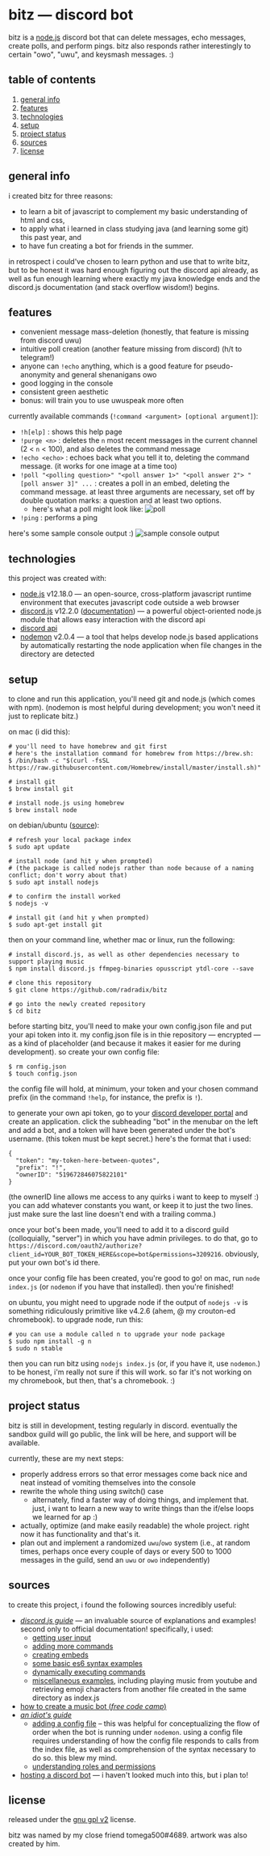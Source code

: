 # bitz — discord bot 
bitz is a [node.js](https://nodejs.org/en/) discord bot that can delete messages, echo messages, create polls, and perform pings. bitz also responds rather interestingly to certain "owo", "uwu", and keysmash messages. :)

## table of contents  
1. [general info](#general-info)
2. [features](#features)
3. [technologies](#technologies)
4. [setup](#setup)
5. [project status](#project-status)
6. [sources](#sources)
7. [license](#license)

## general info
i created bitz for three reasons: 
* to learn a bit of javascript to complement my basic understanding of html and css, 
* to apply what i learned in class studying java (and learning some git) this past year, and 
* to have fun creating a bot for friends in the summer. 

in retrospect i could've chosen to learn python and use that to write bitz, but to be honest it was hard enough figuring out the discord api already, as well as fun enough learning where exactly my java knowledge ends and the discord.js documentation (and stack overflow wisdom!) begins.

## features
* convenient message mass-deletion (honestly, that feature is missing from discord uwu)
* intuitive poll creation (another feature missing from discord) (h/t to telegram!)
* anyone can `!echo` anything, which is a good feature for pseudo-anonymity and general shenanigans owo
* good logging in the console
* consistent green aesthetic
* bonus: will train you to use uwuspeak more often

currently available commands (`!command <argument> [optional argument]`):

* `!h[elp]` : shows this help page
* `!purge <n>` : deletes the `n` most recent messages in the current channel (2 < `n` < 100), and also deletes the command message
* `!echo <echo>` : echoes back what you tell it to, deleting the command message. (it works for one image at a time too)
* `!poll "<polling question>" "<poll answer 1>" "<poll answer 2"> "[poll answer 3]" ...` : creates a poll in an embed, deleting the command message. at least three arguments are necessary, set off by double quotation marks: a question and at least two options.
  + here's what a poll might look like: ![poll](https://i.imgur.com/GHtRUHem.png)
* `!ping` : performs a ping


here's some sample console output :)
![sample console output](https://i.imgur.com/aVTbNcQ.png)


## technologies
this project was created with: 
* [node.js](https://nodejs.org/en/) v12.18.0 — an open-source, cross-platform javascript runtime environment that executes javascript code outside a web browser
* [discord.js](https://discord.js.org/#/) v12.2.0 ([documentation](https://discordjs-fork.readthedocs.io/en/latest/index.html)) — a powerful object-oriented node.js module that allows easy interaction with the discord api
* [discord api](https://discord.com/developers/docs/intro) 
* [nodemon](https://www.npmjs.com/package/nodemon) v2.0.4 — a tool that helps develop node.js based applications by automatically restarting the node application when file changes in the directory are detected

## setup
to clone and run this application, you'll need git and node.js (which comes with npm). (nodemon is most helpful during development; you won't need it just to replicate bitz.) 

on mac (i did this): 
```
# you'll need to have homebrew and git first
# here's the installation command for homebrew from https://brew.sh: 
$ /bin/bash -c "$(curl -fsSL https://raw.githubusercontent.com/Homebrew/install/master/install.sh)"

# install git
$ brew install git

# install node.js using homebrew
$ brew install node
```

on debian/ubuntu ([source](https://www.digitalocean.com/community/tutorials/how-to-install-node-js-on-ubuntu-18-04)): 
```
# refresh your local package index
$ sudo apt update

# install node (and hit y when prompted)
# (the package is called nodejs rather than node because of a naming conflict; don't worry about that)
$ sudo apt install nodejs

# to confirm the install worked
$ nodejs -v

# install git (and hit y when prompted)
$ sudo apt-get install git
```

then on your command line, whether mac or linux, run the following:
```
# install discord.js, as well as other dependencies necessary to support playing music
$ npm install discord.js ffmpeg-binaries opusscript ytdl-core --save

# clone this repository
$ git clone https://github.com/radradix/bitz

# go into the newly created repository
$ cd bitz
```

before starting bitz, you'll need to make your own config.json file and put your api token into it. my config.json file is in thie repository — encrypted — as a kind of placeholder (and because it makes it easier for me during development). so create your own config file: 
```
$ rm config.json
$ touch config.json
```

the config file will hold, at minimum, your token and your chosen command prefix (in the command `!help`, for instance, the prefix is `!`). 

to generate your own api token, go to your [discord developer portal](https://discord.com/developers/applications) and create an application. click the subheading "bot" in the menubar on the left and add a bot, and a token will have been generated under the bot's username. (this token must be kept secret.) here's the format that i used: 
```
{
  "token": "my-token-here-between-quotes",
  "prefix": "!",
  "ownerID": "519672846075822101"
}
```
(the ownerID line allows me access to any quirks i want to keep to myself :) you can add whatever constants you want, or keep it to just the two lines. just make sure the last line doesn't end with a trailing comma.)

once your bot's been made, you'll need to add it to a discord guild (colloquially, "server") in which you have admin privileges. to do that, go to `https://discord.com/oauth2/authorize?client_id=YOUR_BOT_TOKEN_HERE&scope=bot&permissions=3209216`. obviously, put your own bot's id there. 

once your config file has been created, you're good to go! on mac, run `node index.js` (or `nodemon` if you have that installed). then you're finished!

on ubuntu, you might need to upgrade node if the output of `nodejs -v` is something ridiculously primitive like v4.2.6 (ahem, @ my crouton-ed chromebook). to upgrade node, run this: 
```
# you can use a module called n to upgrade your node package
$ sudo npm install -g n
$ sudo n stable
```
then you can run bitz using `nodejs index.js` (or, if you have it, use `nodemon`.) to be honest, i'm really not sure if this will work. so far it's not working on my chromebook, but then, that's a chromebook. :)

## project status
bitz is still in development, testing regularly in discord. eventually the sandbox guild will go public, the link will be here, and support will be available. 

currently, these are my next steps: 
* properly address errors so that error messages come back nice and neat instead of vomiting themselves into the console
* rewrite the whole thing using switch() case
  * alternately, find a faster way of doing things, and implement that. just, i want to learn a new way to write things than the if/else loops we learned for ap :)
* actually, optimize (and make easily readable) the whole project. right now it has functionality and that's it. 
* plan out and implement a randomized `uwu`/`owo` system (i.e., at random times, perhaps once every couple of days or every 500 to 1000 messages in the guild, send an `uwu` or `owo` independently)

## sources
to create this project, i found the following sources incredibly useful: 
* [*discord.js guide*](https://discordjs.guide/) — an invaluable source of explanations and examples! second only to official documentation! specifically, i used:
  + [getting user input](https://discordjs.guide/creating-your-bot/commands-with-user-input.html#basic-arguments)
  + [adding more commands](https://discordjs.guide/creating-your-bot/adding-more-commands.html)
  + [creating embeds](https://discordjs.guide/popular-topics/embeds.html#embed-preview)
  - [some basic es6 syntax examples](https://discordjs.guide/additional-info/es6-syntax.html#template-literals)
  - [dynamically executing commands](https://discordjs.guide/command-handling/dynamic-commands.html#dynamically-executing-commands)
  - [miscellaneous examples](https://discordjs.guide/popular-topics/miscellaneous-examples.html#play-music-from-youtube), including playing music from youtube and retrieving emoji characters from another file created in the same directory as index.js  
* [how to create a music bot (*free code camp*)](https://www.freecodecamp.org/news/how-to-create-a-music-bot-using-discord-js-4436f5f3f0f8/)
* [*an idiot's guide*](https://anidiots.guide/)
  + [adding a config file](https://anidiots.guide/first-bot/adding-a-config-file) – this was helpful for conceptualizing the flow of order when the bot is running under `nodemon`. using a config file requires understanding of how the config file responds to calls from the index file, as well as comprehension of the syntax necessary to do so. this blew my mind. 
  + [understanding roles and permissions](https://anidiots.guide/understanding/roles)
* [hosting a discord bot](https://www.writebots.com/discord-bot-hosting/#Glitch) — i haven't looked much into this, but i plan to!

## license
released under the [gnu gpl v2](https://www.gnu.org/licenses/old-licenses/gpl-2.0.en.html) license.

bitz was named by my close friend tomega500#4689. artwork was also created by him. 

